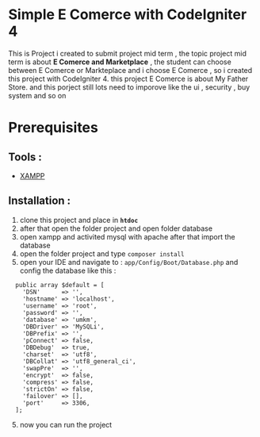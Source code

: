 # Simple E Comerce with CodeIgniter 4
This is Project i created to submit project mid term , the topic project mid term is about **E Comerce and Marketplace** , the student can choose between E Comerce or Markteplace and i choose E Comerce , so i created this project with CodeIgniter 4. this project E Comerce is about My Father Store. and this porject still lots need to imporove like the ui , security , buy system and so on  

Prerequisites
=======
Tools :
-------
* [XAMPP](https://www.apachefriends.org/download.html) 

Installation :
-------
1. clone this project and place in **`htdoc`**
2. after that open the folder project and open folder database 
3. open xampp and activited mysql with apache  after that import the database 
4. open the folder project and type  `composer install`
5. open your IDE and navigate to : `app/Config/Boot/Database.php` and config the database like this :
```
  public array $default = [
    'DSN'      => '',
    'hostname' => 'localhost',
    'username' => 'root',
    'password' => '',
    'database' => 'umkm',
    'DBDriver' => 'MySQLi',
    'DBPrefix' => '',
    'pConnect' => false,
    'DBDebug'  => true,
    'charset'  => 'utf8',
    'DBCollat' => 'utf8_general_ci',
    'swapPre'  => '',
    'encrypt'  => false,
    'compress' => false,
    'strictOn' => false,
    'failover' => [],
    'port'     => 3306,
  ];
```
5. now you can run the project 


